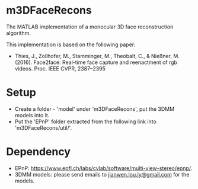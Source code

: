 # m3DFaceRecons
The MATLAB implementation of a monocular 3D face reconstruction algorithm.

This implementation is based on the following paper:
- Thies, J., Zollhofer, M., Stamminger, M., Theobalt, C., & Nießner, M. (2016). Face2face: Real-time face capture and reenactment of rgb videos. Proc. IEEE CVPR, 2387–2395

# Setup
- Create a folder - 'model' under 'm3DFaceRecons', put the 3DMM models into it.
- Put the 'EPnP' folder extracted from the following link into 'm3DFaceRecons/util/'.

# Dependency
- EPnP: https://www.epfl.ch/labs/cvlab/software/multi-view-stereo/epnp/.
- 3DMM models: please send emails to jianwen.lou.ly@gmail.com for the models. 
